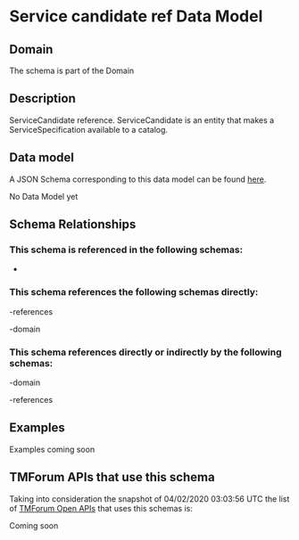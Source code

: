 # Service candidate ref Data Model

## Domain

The  schema is part of the  Domain

## Description

ServiceCandidate reference. ServiceCandidate is an entity that makes a ServiceSpecification available to a catalog.

## Data model

A JSON Schema corresponding to this data model can be found
[here](https://github.com/tmforum-rand/schemas/blob/candidates/Service/ServiceCandidateRef.schema.json).

No Data Model yet

## Schema Relationships

### This schema is referenced in the following schemas:

-

### This schema references the following schemas directly:

-references

-domain

### This schema references directly or indirectly by the following schemas:

-domain

-references



## Examples

Examples coming soon

## TMForum APIs that use this schema

Taking into consideration the snapshot of 04/02/2020 03:03:56 UTC the list of [TMForum Open APIs](https://www.tmforum.org/open-apis/) that uses this schemas is:

Coming soon